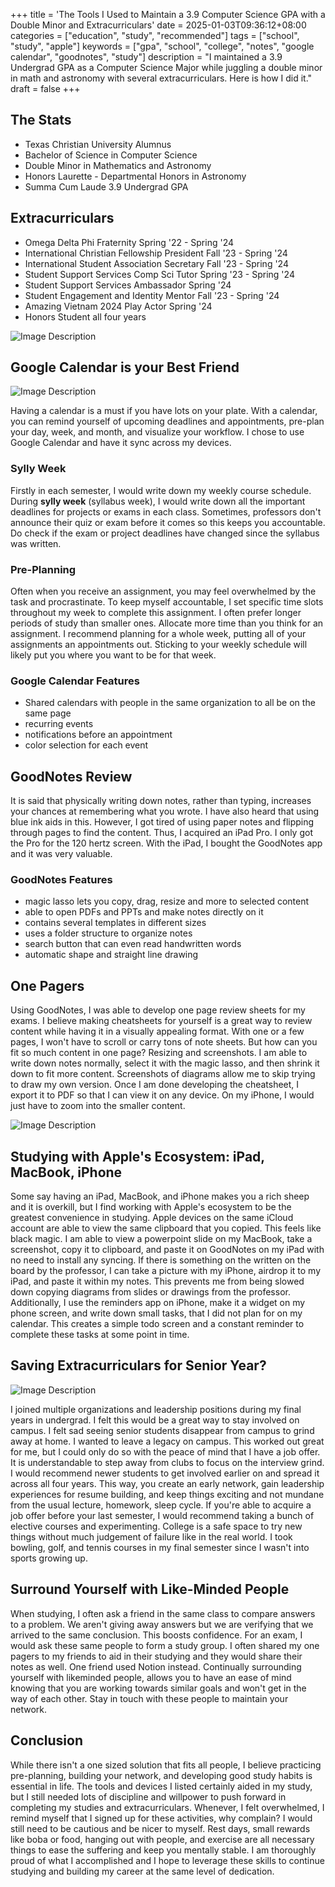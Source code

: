 +++
title = 'The Tools I Used to Maintain a 3.9 Computer Science GPA with a Double Minor and Extracurriculars'
date = 2025-01-03T09:36:12+08:00
categories = ["education", "study", "recommended"]
tags = ["school", "study", "apple"]
keywords = ["gpa", "school", "college", "notes", "google calendar", "goodnotes", "study"]
description = "I maintained a 3.9 Undergrad GPA as a Computer Science Major while juggling a double minor in math and astronomy with several extracurriculars. Here is how I did it."
draft = false
+++

## The Stats

- Texas Christian University Alumnus
- Bachelor of Science in Computer Science
- Double Minor in Mathematics and Astronomy
- Honors Laurette - Departmental Honors in Astronomy
- Summa Cum Laude 3.9 Undergrad GPA

## Extracurriculars

- Omega Delta Phi Fraternity Spring '22 - Spring '24
- International Christian Fellowship President Fall '23 - Spring '24
- International Student Association Secretary Fall '23 - Spring '24
- Student Support Services Comp Sci Tutor Spring '23 - Spring '24
- Student Support Services Ambassador Spring '24
- Student Engagement and Identity Mentor  Fall '23 - Spring '24
- Amazing Vietnam 2024 Play Actor Spring '24
- Honors Student all four years

![Image Description](/images/symposium.png)


## Google Calendar is your Best Friend

![Image Description](/images/googlecalendarshot.png)

Having a calendar is a must if you have lots on your plate. With a calendar, you can remind yourself of upcoming deadlines and appointments, pre-plan your day, week, and month, and visualize your workflow. I chose to use Google Calendar and have it sync across my devices. 
### Sylly Week

Firstly in each semester, I would write down my weekly course schedule. During **sylly week** (syllabus week), I would write down all the important deadlines for projects or exams in each class. Sometimes, professors don't announce their quiz or exam before it comes so this keeps you accountable. Do check if the exam or project deadlines have changed since the syllabus was written. 

### Pre-Planning

Often when you receive an assignment, you may feel overwhelmed by the task and procrastinate. To keep myself accountable, I set specific time slots throughout my week to complete this assignment. I often prefer longer periods of study than smaller ones. Allocate more time than you think for an assignment. I recommend planning for a whole week, putting all of your assignments an appointments out. Sticking to your weekly schedule will likely put you where you want to be for that week.

### Google Calendar Features
- Shared calendars with people in the same organization to all be on the same page
- recurring events
- notifications before an appointment
- color selection for each event

## GoodNotes Review

It is said that physically writing down notes, rather than typing, increases your chances at remembering what you wrote. I have also heard that using blue ink aids in this. However, I got tired of using paper notes and flipping through pages to find the content. Thus, I acquired an iPad Pro. I only got the Pro for the 120 hertz screen. With the iPad, I bought the GoodNotes app and it was very valuable.

### GoodNotes Features

- magic lasso lets you copy, drag, resize and more to selected content
- able to open PDFs and PPTs and make notes directly on it
- contains several templates in different sizes
- uses a folder structure to organize notes
- search button that can even read handwritten words
- automatic shape and straight line drawing

## One Pagers

Using GoodNotes, I was able to develop one page review sheets for my exams. I believe making cheatsheets for yourself is a great way to review content while having it in a visually appealing format. With one or a few pages, I won't have to scroll or carry tons of note sheets. But how can you fit so much content in one page? Resizing and screenshots. I am able to write down notes normally, select it with the magic lasso, and then shrink it down to fit more content. Screenshots of diagrams allow me to skip trying to draw my own version. Once I am done developing the cheatsheet, I export it to PDF so that I can view it on any device. On my iPhone, I would just have to zoom into the smaller content.

![Image Description](/images/onepagernotes.png)
## Studying with Apple's Ecosystem: iPad, MacBook, iPhone

Some say having an iPad, MacBook, and iPhone makes you a rich sheep and it is overkill, but I find working with Apple's ecosystem to be the greatest convenience in studying. Apple devices on the same iCloud account are able to view the same clipboard that you copied. This feels like black magic. I am able to view a powerpoint slide on my MacBook, take a screenshot, copy it to clipboard, and paste it on GoodNotes on my iPad with no need to install any syncing. If there is something on the written on the board by the professor, I can take a picture with my iPhone, airdrop it to my iPad, and paste it within my notes. This prevents me from being slowed down copying diagrams from slides or drawings from the professor. Additionally, I use the reminders app on iPhone, make it a widget on my phone screen, and write down small tasks, that I did not plan for on my calendar. This creates a simple todo screen and a constant reminder to complete these tasks at some point in time. 

## Saving Extracurriculars for Senior Year?

![Image Description](/images/princeken.png)

I joined multiple organizations and leadership positions during my final years in undergrad. I felt this would be a great way to stay involved on campus. I felt sad seeing senior students disappear from campus to grind away at home. I wanted to leave a legacy on campus. This worked out great for me, but I could only do so with the peace of mind that I have a job offer. It is understandable to step away from clubs to focus on the interview grind. I would recommend newer students to get involved earlier on and spread it across all four years. This way, you create an early network, gain leadership experiences for resume building, and keep things exciting and not mundane from the usual lecture, homework, sleep cycle. If you're able to acquire a job offer before your last semester, I would recommend taking a bunch of elective courses and experimenting. College is a safe space to try new things without much judgement of failure like in the real world. I took bowling, golf, and tennis courses in my final semester since I wasn't into sports growing up. 

## Surround Yourself with Like-Minded People

When studying, I often ask a friend in the same class to compare answers to a problem. We aren't giving away answers but we are verifying that we arrived to the same conclusion. This boosts confidence. For an exam, I would ask these same people to form a study group. I often shared my one pagers to my friends to aid in their studying and they would share their notes as well. One friend used Notion instead. Continually surrounding yourself with likeminded people, allows you to have an ease of mind knowing that you are working towards similar goals and won't get in the way of each other. Stay in touch with these people to maintain your network.

## Conclusion

While there isn't a one sized solution that fits all people, I believe practicing pre-planning, building your network, and developing good study habits is essential in life. The tools and devices I listed certainly aided in my study, but I still needed lots of discipline and willpower to push forward in completing my studies and extracurriculars. Whenever, I felt overwhelmed, I remind myself that I signed up for these activities, why complain? I would still need to be cautious and be nicer to myself. Rest days, small rewards like boba or food, hanging out with people, and exercise are all necessary things to ease the suffering and keep you mentally stable. I am thoroughly proud of what I accomplished and I hope to leverage these skills to continue studying and building my career at the same level of dedication. 


